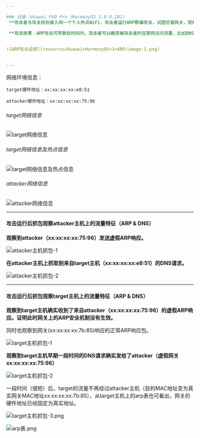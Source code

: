 ```yaml
---

### 设备：Huawei P40 Pro（HarmonyOS 3.0.0.202）
 **攻击者与攻击目标接入同一个个人热点WiFi，攻击者运行ARP欺骗攻击，试图仿冒网关，观察是否可以截获被攻击者的流量。**

 **攻击效果：ARP攻击可导致短时间内，攻击者可以截获被攻击者的互联网访问流量，比如DNS。**
 

![ARP攻击设想](resource/Huawei+HarmonyOS+3+ARP/image-1.png)


---
```


  网络环境信息：

    target硬件地址：xx:xx:xx:xx:e8:51

    attacker硬件地址：xx:xx:xx:xx:75:96

###### target网络信息
![target网络信息](resource/Huawei+HarmonyOS+3+ARP/image-2.png)

###### target网络信息及热点信息
![target网络信息及热点信息](resource/Huawei+HarmonyOS+3+ARP/image-3.png)

###### attacker网络信息
![attacker网络信息](resource/Huawei+HarmonyOS+3+ARP/image-4.png)

---
#### 攻击运行后抓包观察attacker主机上的流量特征（ARP & DNS）

  **观察到attacker（xx:xx:xx:xx:75:96）发送虚假ARP响应。**

![attacker主机抓包-1](resource/Huawei+HarmonyOS+3+ARP/image-5.jpg)



  **在attacker主机上抓取到来自target主机（xx:xx:xx:xx:e8:51）的DNS请求。**

![attacker主机抓包-2](resource/Huawei+HarmonyOS+3+ARP/image-6.jpg)


---
#### 攻击运行后抓包观察target主机上的流量特征（ARP & DNS）

  **观察到target主机确实收到了来自attacker（xx:xx:xx:xx:75:96）的虚假ARP响应。证明此时网关上的ARP安全机制没有生效。**

  同时也观察到网关(xx:xx:xx:xx:7b:85)响应的正常ARP响应包。

![target主机抓包-1](resource/Huawei+HarmonyOS+3+ARP/image-7.png)



  **观察到target主机早期一段时间的DNS请求确实发给了attacker（虚假网关xx:xx:xx:xx:75:96）**

![target主机抓包-2](resource/Huawei+HarmonyOS+3+ARP/image-8.png)



  一段时间（很短）后，target的流量不再经过attacker主机（目的MAC地址变为真实网关MAC地址xx:xx:xx:xx:7b:85），从target主机上的arp表也可看出，网关的硬件地址已经固定为真实地址。



![target主机抓包-3.png](resource/Huawei+HarmonyOS+3+ARP/image-9.png)



![arp表.png](resource/Huawei+HarmonyOS+3+ARP/image-10.png)

























